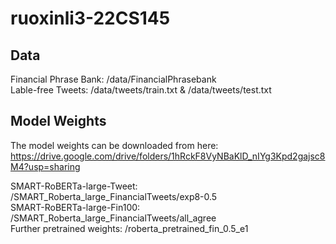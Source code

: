 # ruoxinli3-22CS145
## Data
Financial Phrase Bank: /data/FinancialPhrasebank <br>
Lable-free Tweets: /data/tweets/train.txt & /data/tweets/test.txt <br>
## Model Weights
The model weights can be downloaded from here: https://drive.google.com/drive/folders/1hRckF8VyNBaKlD_nIYg3Kpd2gajsc8M4?usp=sharing

SMART-RoBERTa-large-Tweet: /SMART_Roberta_large_FinancialTweets/exp8-0.5 <br>
SMART-RoBERTa-large-Fin100: /SMART_Roberta_large_FinancialTweets/all_agree <br>
Further pretrained weights: /roberta_pretrained_fin_0.5_e1 <br>
